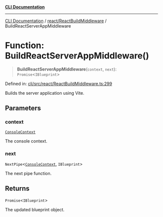 [**CLI Documentation**](../../../README.md)

***

[CLI Documentation](../../../README.md) / [react/ReactBuildMiddleware](../README.md) / BuildReactServerAppMiddleware

# Function: BuildReactServerAppMiddleware()

> **BuildReactServerAppMiddleware**(`context`, `next`): `Promise`\<`IBlueprint`\>

Defined in: [cli/src/react/ReactBuildMiddleware.ts:299](https://github.com/stonemjs/cli/blob/f139573d7f6e29779d41fb031ed261bfcad59d09/src/react/ReactBuildMiddleware.ts#L299)

Builds the server application using Vite.

## Parameters

### context

[`ConsoleContext`](../../../declarations/interfaces/ConsoleContext.md)

The console context.

### next

`NextPipe`\<[`ConsoleContext`](../../../declarations/interfaces/ConsoleContext.md), `IBlueprint`\>

The next pipe function.

## Returns

`Promise`\<`IBlueprint`\>

The updated blueprint object.

